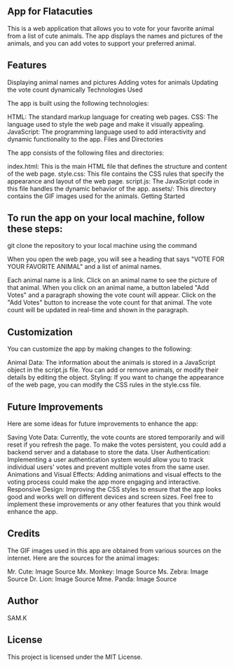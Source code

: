 ## App for Flatacuties

This is a web application that allows you to vote for your favorite animal from a list of cute animals. The app displays the names and pictures of the animals, and you can add votes to support your preferred animal.

## Features

Displaying animal names and pictures
Adding votes for animals
Updating the vote count dynamically
Technologies Used

The app is built using the following technologies:

HTML: The standard markup language for creating web pages.
CSS: The language used to style the web page and make it visually appealing.
JavaScript: The programming language used to add interactivity and dynamic functionality to the app.
Files and Directories

The app consists of the following files and directories:

index.html: This is the main HTML file that defines the structure and content of the web page.
style.css: This file contains the CSS rules that specify the appearance and layout of the web page.
script.js: The JavaScript code in this file handles the dynamic behavior of the app.
assets/: This directory contains the GIF images used for the animals.
Getting Started

## To run the app on your local machine, follow these steps:

git clone the repository to your local machine using the command





When you open the web page, you will see a heading that says "VOTE FOR YOUR FAVORITE ANIMAL" and a list of animal names.

Each animal name is a link.
Click on an animal name to see the picture of that animal.
When you click on an animal name, a button labeled "Add Votes" and a paragraph showing the vote count will appear.
Click on the "Add Votes" button to increase the vote count for that animal.
The vote count will be updated in real-time and shown in the paragraph.

## Customization

You can customize the app by making changes to the following:

Animal Data: The information about the animals is stored in a JavaScript object in the script.js file. You can add or remove animals, or modify their details by editing the object.
Styling: If you want to change the appearance of the web page, you can modify the CSS rules in the style.css file.

## Future Improvements


Here are some ideas for future improvements to enhance the app:

Saving Vote Data: Currently, the vote counts are stored temporarily and will reset if you refresh the page. To make the votes persistent, you could add a backend server and a database to store the data.
User Authentication: Implementing a user authentication system would allow you to track individual users' votes and prevent multiple votes from the same user.
Animations and Visual Effects: Adding animations and visual effects to the voting process could make the app more engaging and interactive.
Responsive Design: Improving the CSS styles to ensure that the app looks good and works well on different devices and screen sizes.
Feel free to implement these improvements or any other features that you think would enhance the app.

## Credits

The GIF images used in this app are obtained from various sources on the internet. Here are the sources for the animal images:

Mr. Cute: Image Source
Mx. Monkey: Image Source
Ms. Zebra: Image Source
Dr. Lion: Image Source
Mme. Panda: Image Source

## Author

  SAM.K

## License

This project is licensed under the MIT License.